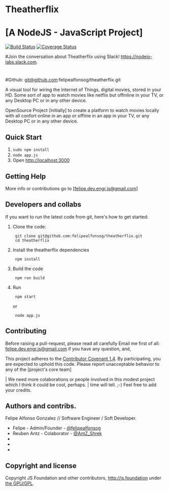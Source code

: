 # Theatherflix
# [A NodeJS - JavaScript Project]

[![Build Status](https://travis-ci.org/node-red/node-red.svg)](https://travis-ci.org/theatherflix/theatherflix)
[![Coverage Status](https://coveralls.io/repos/node-red/node-red/badge.svg?branch=master)](https://coveralls.io/r/theatherflix/theatherflix?branch=master) 


#Join the conversation about Theatherflix using Slack!
https://nodeio-labs.slack.com.

#
#Github: 
git@github.com:felipealfonsog/theatherflix.git

A visual tool for wiring the Internet of Things, digital movies, stored in your HD. Some sort of app to watch movies like netflix but offinline in your TV, or any Desktop PC or in any other device.

OpenSource Project [Initially] to create a platform to watch movies locally with all confort online in an app or offline in an app in your TV, or any Desktop PC or in any other device.

## Quick Start

1. `sudo npm install`
2. `node app.js`
3. Open <http://localhost:3000>

## Getting Help

More info or contributions go to [felipe.dev.engr.js@gmail.com] 


## Developers and collabs

If you want to run the latest code from git, here's how to get started:

1. Clone the code:

        git clone git@github.com:felipealfonsog/theatherflix.git
        cd theatherflix

2. Install the theatherflix dependencies

        npm install

3. Build the code

        npm run build

4. Run

        npm start
   or

        node app.js

## Contributing

Before raising a pull-request, please read all carefully
Email me first of all: felipe.dev.engr.js@gmail.com if you have any question, and,

This project adheres to the [Contributor Covenant 1.4](http://contributor-covenant.org/version/1/4/).
 By participating, you are expected to uphold this code. Please report unacceptable
 behavior to any of the [project's core team]


| We need more colaborations or people involved in this modest project which I think it could be cool, perhaps.
| time will tell. ;-) Feel free to add your credits.

## Authors and contribs.
Felipe Alfonso Gonzalez // Software Engineer / Soft Developer.

* Felipe - Admin/Founder - [@felipealfonsog](http://twitter.com/felipealfonsog)
* Reuben Antz - Colaborator - [@AntZ_Shrek](http://twitter.com/AntZ_Shrek)
*
*
*


## Copyright and license
 
Copyright JS Foundation and other contributors, http://js.foundation under [the GPU/GPL](LICENSE).
